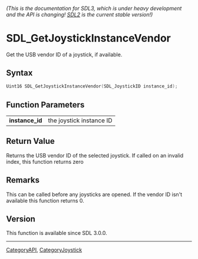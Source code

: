 ###### (This is the documentation for SDL3, which is under heavy development and the API is changing! [SDL2](https://wiki.libsdl.org/SDL2/) is the current stable version!)
# SDL_GetJoystickInstanceVendor

Get the USB vendor ID of a joystick, if available.

## Syntax

```c
Uint16 SDL_GetJoystickInstanceVendor(SDL_JoystickID instance_id);

```

## Function Parameters

|                     |                          |
| ------------------- | ------------------------ |
| **instance_id**     | the joystick instance ID |

## Return Value

Returns the USB vendor ID of the selected joystick. If called on an invalid
index, this function returns zero

## Remarks

This can be called before any joysticks are opened. If the vendor ID isn't
available this function returns 0.

## Version

This function is available since SDL 3.0.0.

----
[CategoryAPI](CategoryAPI), [CategoryJoystick](CategoryJoystick)

